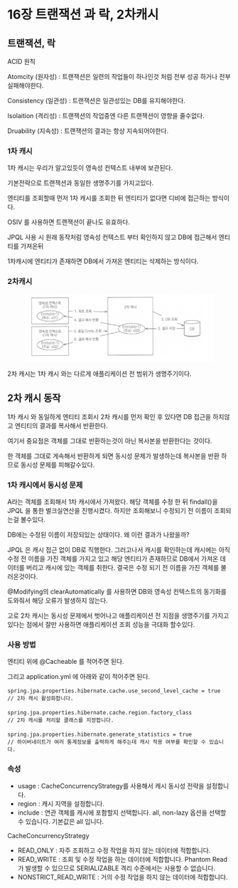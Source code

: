 # 16장 트랜잭션 과 락, 2차캐시



## 트랜잭션, 락



ACID 원칙



Atomcity (원자성) : 트랜잭션은 일련의  작업들이 하나인것 처럼 전부 성공 하거나 전부실패해야한다.



Consistency (일관성) : 트랜잭션은 일관성있는 DB를 유지해야한다.



Isolaition (격리성) : 트랜잭션의 작업중엔 다른 트랜잭션이 영향을 줄수없다.



Druability (지속성) : 트랜잭션의 결과는 항상 지속되어야한다.





### 1차 캐시

&#x20;1차 캐시는 우리가 알고있듯이 영속성 컨텍스트 내부에 보관된다.

기본전략으로 트랜잭션과 동일한 생명주기를 가지고있다.



엔티티를 조회할때 먼저  1차 캐시를 조회한 뒤 엔티티가 없다면 디비에 접근하는 방식이다.

OSIV 를 사용하면 트랜잭션이 끝나도 유효하다.&#x20;

JPQL 사용 시 원래 동작처럼 영속성 컨텍스트 부터 확인하지 않고 DB에 접근해서 엔티티를 가져온뒤&#x20;

1차캐시에 엔티티가 존재하면 DB에서 가져온 엔티티는 삭제하는 방식이다.



### 2차캐시

<figure><img src="../.gitbook/assets/image (8).png" alt=""><figcaption></figcaption></figure>

2차 캐시는 1차 캐시 와는 다르게 애플리케이션 전 범위가 생명주기이다.



## 2차 캐시 동작



1차 캐시 와 동일하게 엔티티 조회시 2차 캐시를 먼저 확인 후 있다면 DB 접근을 하지않고 엔티티의 결과를 복사해서 반환한다.

여기서 중요점은  객체를  그대로 반환하는것이 아닌 복사본을 반환한다는 것이다.

한 객체를 그대로 게속해서 반환하게 되면 동시성 문제가 발생하는데 복사본을 반환 하므로 동시성 문제를 피해갈수있다.





### **1차 캐시에서 동시성 문제**



A라는 객체를 조회해서 1차 캐시에서 가져왔다. 해당 객체를 수정 한 뒤 findall()을  JPQL 을 통한 벌크실연산을  진행시켰다. 하지만 조회해보니 수정되기 전 이름이 조회되는걸 볼수있다.

&#x20;DB에는 수정된 이름이 저장되있는 상태이다. 왜 이런 결과가 나왔을까?

JPQL 은 캐시 접근 없이 DB로 직행한다. 그러고나서 캐시를 확인하는데 캐시에는 아직 수정 전 이름을 가진 객체를 가지고 있고 해당 엔티티가 존재하므로 DB에서 가져온 데이터를 버리고 캐시에 있는 객체를 취한다. 결국은 수정 되기 전 이름을 가진 객체를 불러온것이다.

@Modifying의 clearAutomatically 를 사용하면  DB와 영속성 컨텍스트의 동기화를 도와줘서 해당 오류가 발생하지 않는다.



고로 2차 캐시는 동시성 문제에서 벗어나고 애플리케이션 전 지점을 생명주기를 가지고 있다는 점에서 잘만 사용하면 애플리케이션 조회 성능을 극대화 할수있다.

### 사용 방법

엔티티 위에 @Cacheable 를 적어주면 된다.

그리고  application.yml 에 아래와 같이 적어주면 된다.



```
spring.jpa.properties.hibernate.cache.use_second_level_cache = true
// 2차 캐시 활성화합니다.

spring.jpa.properties.hibernate.cache.region.factory_class
// 2차 캐시를 처리할 클래스를 지정합니다.

spring.jpa.properties.hibernate.generate_statistics = true
// 하이버네이트가 여러 통계정보를 출력하게 해주는데 캐시 적용 여부를 확인할 수 있습니다.
```

### 속성

* usage : CacheConcurrencyStrategy를 사용해서 캐시 동시성 전략을 설정합니다.
* region : 캐시 지역을 설정합니다.
* include : 연관 객체를 캐시에 포함할지 선택합니다. all, non-lazy 옵션을 선택할 수 있습니다. 기본값은 all 입니다.

CacheConcurrencyStrategy

* READ\_ONLY : 자주 조회하고 수정 작업을 하지 않는 데이터에 적합합니다.
* READ\_WRITE : 조회 및 수정 작업을 하는 데이터에 적합합니다. Phantom Read 가 발생할 수 있으므로 SERIALIZABLE 격리 수준에서는 사용할 수 없습니다.
* NONSTRICT\_READ\_WRITE : 거의 수정 작업을 하지 않는 데이터에 적합합니다.
